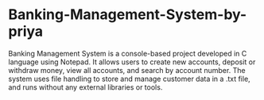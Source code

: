 # Banking-Management-System-by-priya
Banking Management System is a console-based project developed in C language using Notepad. It allows users to create new accounts, deposit or withdraw money, view all accounts, and search by account number. The system uses file handling to store and manage customer data in a .txt file, and runs without any external libraries or tools.
